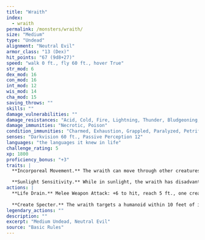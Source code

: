 ```yaml
---
title: "Wraith"
index:
  - wraith
permalink: /monsters/wraith/
size: "Medium"
type: "Undead"
alignment: "Neutral Evil"
armor_class: "13 (Dex)"
hit_points: "67 (9d8+27)"
speed: "walk 0 ft., fly 60 ft., hover True"
str_mod: 6
dex_mod: 16
con_mod: 16
int_mod: 12
wis_mod: 14
cha_mod: 15
saving_throws: ""
skills: ""
damage_vulnerabilities: ""
damage_resistances: "Acid, Cold, Fire, Lightning, Thunder, Bludgeoning, Piercing, And Slashing From Nonmagical Weapons That Aren'T Silvered"
damage_immunities: "Necrotic, Poison"
condition_immunities: "Charmed, Exhaustion, Grappled, Paralyzed, Petrified, Poisoned, Prone, Restrained"
senses: "Darkvision 60 ft., Passive Perception 12"
languages: "the languages it knew in life"
challenge_rating: 5
xp: 1800
proficiency_bonus: "+3"
traits: |
  **Incorporeal Movement.** The wraith can move through other creatures and objects as if they were difficult terrain. It takes 5 (1d10) force damage if it ends its turn inside an object.

  **Sunlight Sensitivity.** While in sunlight, the wraith has disadvantage on attack rolls, as well as on Wisdom (Perception) checks that rely on sight.
actions: |
  **Life Drain.** Melee Weapon Attack: +6 to hit, reach 5 ft., one creature. Hit: 21 (4d8 + 3) necrotic damage. The target must succeed on a DC 14 Constitution saving throw or its hit point maximum is reduced by an amount equal to the damage taken. This reduction lasts until the target finishes a long rest. The target dies if this effect reduces its hit point maximum to 0.
  
  **Create Specter.** The wraith targets a humanoid within 10 feet of it that has been dead for no longer than 1 minute and died violently. The target's spirit rises as a specter in the space of its corpse or in the nearest unoccupied space. The specter is under the wraith's control. The wraith can have no more than seven specters under its control at one time.  
legendary_actions: ""
description: ""
excerpt: "Medium Undead, Neutral Evil"
source: "Basic Rules"
---
```

